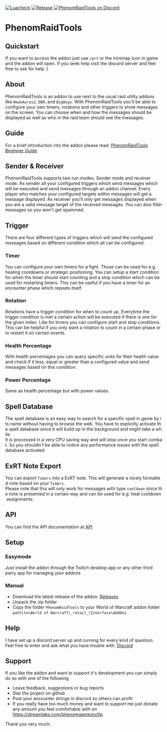 [![Luacheck](https://github.com/PhenomDevel/PhenomRaidTools/actions/workflows/luacheck.yml/badge.svg)](https://github.com/PhenomDevel/PhenomRaidTools/actions/workflows/luacheck.yml) [![Release](https://github.com/PhenomDevel/PhenomRaidTools/actions/workflows/release.yml/badge.svg)](https://github.com/PhenomDevel/PhenomRaidTools/actions/workflows/release.yml) [![PhenomRaidTools on Discord](https://img.shields.io/badge/discord-PhenomRaidTools-738bd7.svg)](https://discord.gg/GAYDjBF)
# PhenomRaidTools

## Quickstart
If you want to access the addon just use `/prt` or the minimap icon in game and the addon will open. If you seek help visit the discord server and feel free to ask for help :)

## About
PhenomRaidTools is an addon to use next to the usual raid utility addons like `WeakAuras2`, `DBM`, and `BigWigs`. With PhenomRaidTools you'll be able to configure your own timers, rotations and other triggers to show messages on the screen. You can choose when and how the messages should be displayed as well as who in the raid team should see the messages.

## Guide
For a brief introduction into the addon please read: [PhenomRaidTools Beginner Guide](https://github.com/PhenomDevel/PhenomRaidTools/blob/master/doc/PhenomRaidTools_Beginner_Guide.pdf)

## Sender & Receiver
PhenomRaidTools supports two run modes. Sender mode and receiver mode. As sender all your configured triggers which send messages which will be executed and send messages through an addon channel. Every player who matches your configured targets within messages will get a message displayed.
As receiver you'll only get messages displayed when you are a valid message target of the received messages. You can alos filter messages so you won't get spammed.

## Trigger
There are four different types of triggers which will send the configured messages based on different condition which all can be configured.

### Timer
You can configure your own timers for a fight. Those can be used for e.g. healing cooldowns or strategic positioning.
You can setup a start condition for when the timer should start counting and a stop condition which can be used for restarting timers. This can be useful if you have a timer for an encounter phase which repeats itself.

### Rotation
Rotations have a trigger condition for when to count up. Everytime the trigger condition is met a certain action will be executed if there is one for the given index.
Like for timers you can configure start and stop conditions. This can be helpful if you only want a rotation to count in a certain phase or to restart it on certain events.

### Health Percentage
With health percentages you can query specific units for their health value and check if it less, equal or greater than a configured value and send messages based on this condition.

### Power Percentage
Same as health percentage but with power values.

## Spell Database
The spell database is an easy way to search for a specific spell in game by its name without having to browse the web. You have to explicitly activate the spell database since it will build up in the background and might take a while.
It is processed in a very CPU saving way and will stop once you start combat. So you shouldn't be able to notice any performance issues with the spell database activated.

## ExRT Note Export
You can export `Timers` into a ExRT note. This will generate a nicely formatted note based on your `Timers`.
Please note that this will only work for messages with type `cooldown` since the note is presented in a certain way and can be used for e.g. heal cooldown assignments.

## API
You can find the API documentation at [API](https://phenomdevel.github.io/PhenomRaidTools/api/index.html)

## Setup

### Easymode
Just install the addon through the Twitch desktop app or any other third party app for managing your addons

### Manual
- Download the latest release of the addon: [Releases](https://github.com/PhenomDevel/PhenomRaidTools/releases)
- Unpack the zip folder
- Copy the folder `PhenomRaidTools` to your World of Warcraft addon folder `path\to\World of Warcraft\_retail_\Interface\AddOns`

## Help
I have set up a discord server up and running for every kind of question. Feel free to enter and ask what you have trouble with. [Discord](https://discord.gg/GAYDjBF)

## Support
If you like the addon and want to support it's development you can simply do so with one of the following

- Leave feedback, suggestions or bug reports
- Star the project on github
- Post your encounter strings in discord so others can profit
- If you really have too much money and want to support me just donate any amount you feel comfortable with on https://streamlabs.com/phenomgamestv/tip

Thank you very much.